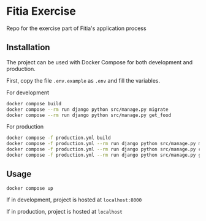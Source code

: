# Fitia Exercise

Repo for the exercise part of Fitia's application process

## Installation

The project can be used with Docker Compose for both development and production.

First, copy the file `.env.example` as `.env` and fill the variables.

For development
```bash
docker compose build
docker compose --rm run django python src/manage.py migrate
docker compose --rm run django python src/manage.py get_food
```

For production
```bash
docker compose -f production.yml build
docker compose -f production.yml --rm run django python src/manage.py migrate
docker compose -f production.yml --rm run django python src/manage.py collectstatic
docker compose -f production.yml --rm run django python src/manage.py get_food
```

## Usage

```
docker compose up
```

If in development, project is hosted at `localhost:8000`

If in production, project is hosted at `localhost`